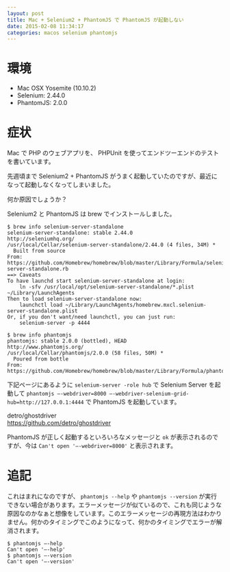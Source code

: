 ```yaml
---
layout: post
title: Mac + Selenium2 + PhantomJS で PhantomJS が起動しない
date: 2015-02-08 11:34:17
categories: macos selenium phantomjs
---
```

<h1>環境</h1>

<ul>
<li>Mac OSX Yosemite (10.10.2)</li>
<li>Selenium: 2.44.0</li>
<li>PhantomJS: 2.0.0</li>
</ul>

<h1>症状</h1>

<p>Mac で PHP のウェブアプリを、 PHPUnit を使ってエンドツーエンドのテストを書いています。</p>

<p>先週頃まで Selenium2 + PhantomJS がうまく起動していたのですが、最近になって起動しなくなってしまいました。</p>

<p>何か原因でしょうか？</p>

<p>Selenium2 と PhantomJS は brew でインストールしました。</p>

<pre><code>$ brew info selenium-server-standalone
selenium-server-standalone: stable 2.44.0
http://seleniumhq.org/
/usr/local/Cellar/selenium-server-standalone/2.44.0 (4 files, 34M) *
  Built from source
From: https://github.com/Homebrew/homebrew/blob/master/Library/Formula/selenium-server-standalone.rb
==&gt; Caveats
To have launchd start selenium-server-standalone at login:
    ln -sfv /usr/local/opt/selenium-server-standalone/*.plist ~/Library/LaunchAgents
Then to load selenium-server-standalone now:
    launchctl load ~/Library/LaunchAgents/homebrew.mxcl.selenium-server-standalone.plist
Or, if you don't want/need launchctl, you can just run:
    selenium-server -p 4444

$ brew info phantomjs
phantomjs: stable 2.0.0 (bottled), HEAD
http://www.phantomjs.org/
/usr/local/Cellar/phantomjs/2.0.0 (58 files, 50M) *
  Poured from bottle
From: https://github.com/Homebrew/homebrew/blob/master/Library/Formula/phantomjs.rb
</code></pre>

<p>下記ページにあるように <code>selenium-server -role hub</code> で Selenium Server を起動して <code>phantomjs –-webdriver=8000 –-webdriver-selenium-grid-hub=http://127.0.0.1:4444</code> で PhantomJS を起動しています。</p>

<p>detro/ghostdriver<br>
<a href="https://github.com/detro/ghostdriver" rel="nofollow">https://github.com/detro/ghostdriver</a></p>

<p>PhantomJS が正しく起動するといろいろなメッセージと <code>ok</code> が表示されるのですが、今は <code>Can't open '–-webdriver=8000'</code> と表示されます。</p>

<h1>追記</h1>

<p>これはまれになのですが、 <code>phantomjs --help</code> や <code>phantomjs --version</code> が実行できない場合があります。エラーメッセージが似ているので、これも同じような原因なのかなぁと想像をしています。このエラーメッセージの再現方法はわかりません。何かのタイミングでこのようになって、何かのタイミングでエラーが解消されます。</p>

<pre><code>$ phantomjs –-help
Can't open '–-help'
$ phantomjs –-version
Can't open '–-version'
</code></pre>
